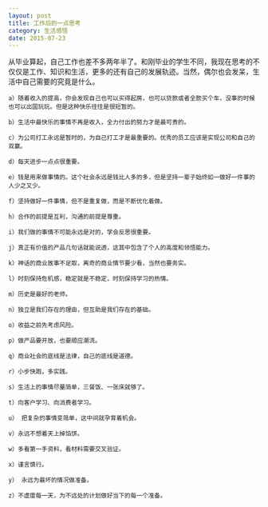 ```yaml
---
layout: post
title: 工作后的一点思考
category: 生活感悟
date: 2015-07-23
---
```


从毕业算起，自己工作也差不多两年半了。和刚毕业的学生不同，我现在思考的不仅仅是工作、知识和生活，更多的还有自己的发展轨迹。当然，偶尔也会发呆，生活中自己需要的究竟是什么。

<!-- more -->

    a）随着收入的提高，你会发现自己也可以买得起房，也可以贷款或者全款买个车，没事的时候也可以出国玩玩。但是这种快乐往往是很短暂的。

    b）生活中最快乐的事情不再是收入，全力付出的努力才是最可贵的。

    c）为公司打工永远是暂时的，为自己打工才是最重要的。优秀的员工应该是实现公司和自己的双赢。

    d）每天进步一点点很重要。

    e）钱是用来做事情的。这个社会永远是钱比人多的多，但是坚持一辈子始终如一做好一件事的人少之又少。

    f）坚持做好一件事情，但不是重复做，而是不断优化着做。

    h）合作的前提是互利，沟通的前提是尊重。

    i）我们做的事情不可能永远是对的，学会反思很重要。

    j）真正有价值的产品几句话就能说透，这其中包含了个人的高度和领悟能力。

    k）神话的商业故事不足取，离奇的商业情节要少看，当然也要务实。

    l）时刻保持危机感，稳定就是不稳定，时刻保持学习的热情。

    m）历史是最好的老师。

    n）独立是我们存在的理由，但互助是我们存在的基础。

    o）收益之前先考虑风险。

    p）做产品要开放，也要顺应潮流。

    q）商业社会的底线是法律，自己的底线是道德。

    r）小步快跑，多实践。

    s）生活上的事情尽量简单，三餐饭、一张床就够了。

    t）向客户学习、向消费者学习。

    u） 把复杂的事情变简单，这中间就孕育着机会。

    v）永远不想着天上掉馅饼。

    w）多看第一手资料，看材料需要交叉验证。

    x）谨言慎行。

    y） 永远为最坏的情况做准备。

    z）不虚度每一天，为不远处的计划做好当下的每一个准备。